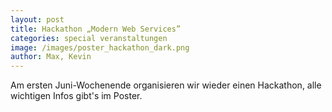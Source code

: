 ```yaml
---
layout: post
title: Hackathon „Modern Web Services”
categories: special veranstaltungen
image: /images/poster_hackathon_dark.png
author: Max, Kevin
---
```


Am ersten Juni-Wochenende organisieren wir wieder einen Hackathon,
alle wichtigen Infos gibt's im Poster.
